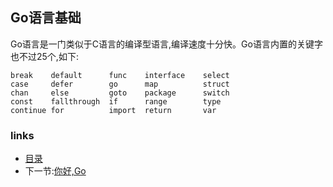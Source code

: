 ## Go语言基础

Go语言是一门类似于C语言的编译型语言,编译速度十分快。Go语言内置的关键字也不过25个,如下:

    break    default      func    interface    select
    case     defer        go      map          struct
    chan     else         goto    package      switch
    const    fallthrough  if      range        type
    continue for          import  return       var
    
### links
   * [目录](../index.html)
   * 下一节:[你好,Go](1.html)
    